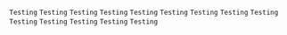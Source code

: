 ```Testing```
```Testing```
```Testing```
```Testing```
```Testing```
```Testing```
```Testing```
```Testing```
```Testing```
```Testing```
```Testing```
```Testing```
```Testing```
```Testing```
